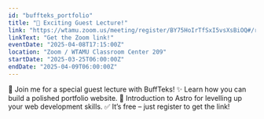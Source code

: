 ```yaml
---
id: "buffteks_portfolio"
title: "📢 Exciting Guest Lecture!"
link: "https://wtamu.zoom.us/meeting/register/BY75HoIrTfSxI5vsXsBiOQ#/registration"
linkText: "Get the Zoom link!"
eventDate: "2025-04-08T17:15:00Z"
location: "Zoom / WTAMU Classroom Center 209"
startDate: "2025-03-25T06:00:00Z"
endDate: "2025-04-09T06:00:00Z"
---
```


🎤 Join me for a special guest lecture with BuffTeks!
✨ Learn how you can build a polished portfolio website.
🚀 Introduction to Astro for levelling up your web development skills.
✅ It’s free – just register to get the link!